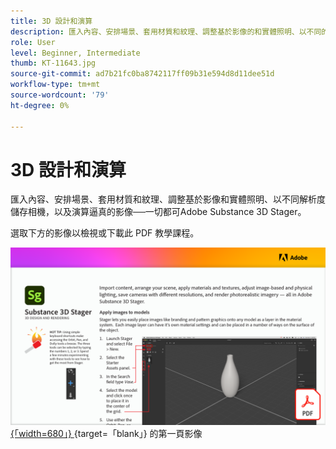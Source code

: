 ```yaml
---
title: 3D 設計和演算
description: 匯入內容、安排場景、套用材質和紋理、調整基於影像的和實體照明、以不同的解析度儲存相機，以及演算逼真的影像
role: User
level: Beginner, Intermediate
thumb: KT-11643.jpg
source-git-commit: ad7b21fc0ba8742117ff09b31e594d8d11dee51d
workflow-type: tm+mt
source-wordcount: '79'
ht-degree: 0%

---
```


# 3D 設計和演算

匯入內容、安排場景、套用材質和紋理、調整基於影像和實體照明、以不同解析度儲存相機，以及演算逼真的影像──一切都可Adobe Substance 3D Stager。

選取下方的影像以檢視或下載此 PDF 教學課程。

[![教學課程 ](assets/Substance3DStager.png) {「width=680」} ](assets/Adobe-Substance-Stager.pdf) {target=「blank」} 的第一頁影像